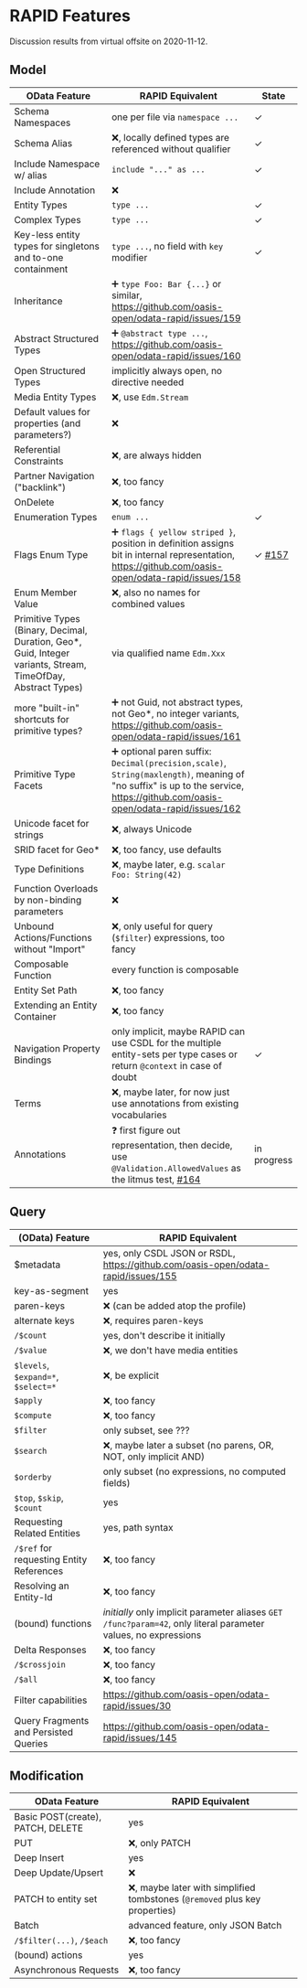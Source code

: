 # RAPID Features

Discussion results from virtual offsite on 2020-11-12.

## Model

| OData Feature                                                                                                 | RAPID Equivalent                                                                                                                                                                            | State                                                              |
| ------------------------------------------------------------------------------------------------------------- | ------------------------------------------------------------------------------------------------------------------------------------------------------------------------------------------- | ------------------------------------------------------------------ |
| Schema Namespaces                                                                                             | one per file via `namespace ...`                                                                                                                                                            | &check;                                                            |
| Schema Alias                                                                                                  | :x:, locally defined types are referenced without qualifier                                                                                                                                 | &check;                                                            |
| Include Namespace w/ alias                                                                                    | `include "..." as ...`                                                                                                                                                                      | &check;                                                            |
| Include Annotation                                                                                            | :x:                                                                                                                                                                                         |                                                                    |
| Entity Types                                                                                                  | `type ...`                                                                                                                                                                                  | &check;                                                            |
| Complex Types                                                                                                 | `type ...`                                                                                                                                                                                  | &check;                                                            |
| Key-less entity types for singletons and to-one containment                                                   | `type ...`, no field with `key` modifier                                                                                                                                                    | &check;                                                            |
| Inheritance                                                                                                   | :heavy_plus_sign: `type Foo: Bar {...}` or similar, https://github.com/oasis-open/odata-rapid/issues/159                                                                                    |
| Abstract Structured Types                                                                                     | :heavy_plus_sign: `@abstract type ...`, https://github.com/oasis-open/odata-rapid/issues/160                                                                                                |
| Open Structured Types                                                                                         | implicitly always open, no directive needed                                                                                                                                                 |
| Media Entity Types                                                                                            | :x:, use `Edm.Stream`                                                                                                                                                                       |
| Default values for properties (and parameters?)                                                               | :x:                                                                                                                                                                                         |
| Referential Constraints                                                                                       | :x:, are always hidden                                                                                                                                                                      |
| Partner Navigation ("backlink")                                                                               | :x:, too fancy                                                                                                                                                                              |
| OnDelete                                                                                                      | :x:, too fancy                                                                                                                                                                              |
| Enumeration Types                                                                                             | `enum ...`                                                                                                                                                                                  | &check;                                                            |
| Flags Enum Type                                                                                               | :heavy_plus_sign: `flags { yellow striped }`, position in definition assigns bit in internal representation, https://github.com/oasis-open/odata-rapid/issues/158                           | &check; [#157](https://github.com/oasis-open/odata-rapid/pull/157) |
| Enum Member Value                                                                                             | :x:, also no names for combined values                                                                                                                                                      |
| Primitive Types (Binary, Decimal, Duration, Geo\*, Guid, Integer variants, Stream, TimeOfDay, Abstract Types) | via qualified name `Edm.Xxx`                                                                                                                                                                |
| more "built-in" shortcuts for primitive types?                                                                | :heavy_plus_sign: not Guid, not abstract types, not Geo\*, no integer variants, https://github.com/oasis-open/odata-rapid/issues/161                                                        |
| Primitive Type Facets                                                                                         | :heavy_plus_sign: optional paren suffix: `Decimal(precision,scale)`, `String(maxlength)`, meaning of "no suffix" is up to the service, https://github.com/oasis-open/odata-rapid/issues/162 |
| Unicode facet for strings                                                                                     | :x:, always Unicode                                                                                                                                                                         |
| SRID facet for Geo\*                                                                                          | :x:, too fancy, use defaults                                                                                                                                                                |
| Type Definitions                                                                                              | :x:, maybe later, e.g. `scalar Foo: String(42)`                                                                                                                                             |
| Function Overloads by non-binding parameters                                                                  | :x:                                                                                                                                                                                         |
| Unbound Actions/Functions without "Import"                                                                    | :x:, only useful for query (`$filter`) expressions, too fancy                                                                                                                               |
| Composable Function                                                                                           | every function is composable                                                                                                                                                                |
| Entity Set Path                                                                                               | :x:, too fancy                                                                                                                                                                              |
| Extending an Entity Container                                                                                 | :x:, too fancy                                                                                                                                                                              |
| Navigation Property Bindings                                                                                  | only implicit, maybe RAPID can use CSDL for the multiple entity-sets per type cases or return `@context` in case of doubt                                                                   | &check;                                                            |
| Terms                                                                                                         | :x:, maybe later, for now just use annotations from existing vocabularies                                                                                                                   |
| Annotations                                                                                                   | :question: first figure out representation, then decide, use `@Validation.AllowedValues` as the litmus test, [#164](https://github.com/oasis-open/odata-rapid/issues/164)                   | in progress                                                        |

## Query

| (OData) Feature                          | RAPID Equivalent                                                                                                |
| ---------------------------------------- | --------------------------------------------------------------------------------------------------------------- |
| \$metadata                               | yes, only CSDL JSON or RSDL, https://github.com/oasis-open/odata-rapid/issues/155                               |
| key-as-segment                           | yes                                                                                                             |
| paren-keys                               | :x: (can be added atop the profile)                                                                             |
| alternate keys                           | :x:, requires paren-keys                                                                                        |
| `/$count`                                | yes, don't describe it initially                                                                                |
| `/$value`                                | :x:, we don't have media entities                                                                               |
| `$levels`, `$expand=*`, `$select=*`      | :x:, be explicit                                                                                                |
| `$apply`                                 | :x:, too fancy                                                                                                  |
| `$compute`                               | :x:, too fancy                                                                                                  |
| `$filter`                                | only subset, see ???                                                                                            |
| `$search`                                | :x:, maybe later a subset (no parens, OR, NOT, only implicit AND)                                               |
| `$orderby`                               | only subset (no expressions, no computed fields)                                                                |
| `$top`, `$skip`, `$count`                | yes                                                                                                             |
| Requesting Related Entities              | yes, path syntax                                                                                                |
| `/$ref` for requesting Entity References | :x:, too fancy                                                                                                  |
| Resolving an Entity-Id                   | :x:, too fancy                                                                                                  |
| (bound) functions                        | _initially_ only implicit parameter aliases `GET /func?param=42`, only literal parameter values, no expressions |
| Delta Responses                          | :x:, too fancy                                                                                                  |
| `/$crossjoin`                            | :x:, too fancy                                                                                                  |
| `/$all`                                  | :x:, too fancy                                                                                                  |
| Filter capabilities                      | https://github.com/oasis-open/odata-rapid/issues/30                                                             |
| Query Fragments and Persisted Queries    | https://github.com/oasis-open/odata-rapid/issues/145                                                            |

## Modification

| OData Feature                     | RAPID Equivalent                                                             |
| --------------------------------- | ---------------------------------------------------------------------------- |
| Basic POST(create), PATCH, DELETE | yes                                                                          |
| PUT                               | :x:, only PATCH                                                              |
| Deep Insert                       | yes                                                                          |
| Deep Update/Upsert                | :x:                                                                          |
| PATCH to entity set               | :x:, maybe later with simplified tombstones (`@removed` plus key properties) |
| Batch                             | advanced feature, only JSON Batch                                            |
| `/$filter(...)`, `/$each`         | :x:, too fancy                                                               |
| (bound) actions                   | yes                                                                          |
| Asynchronous Requests             | :x:, too fancy                                                               |

